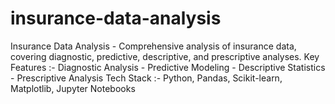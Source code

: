 # insurance-data-analysis
 Insurance Data Analysis - Comprehensive analysis of insurance data, covering diagnostic, predictive, descriptive, and prescriptive analyses.  Key Features :- Diagnostic Analysis - Predictive Modeling - Descriptive Statistics - Prescriptive Analysis  Tech Stack :- Python, Pandas, Scikit-learn, Matplotlib, Jupyter Notebooks
